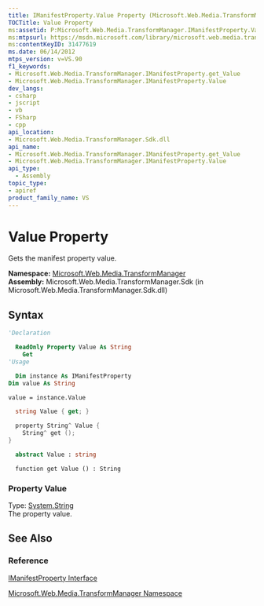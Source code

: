 ```yaml
---
title: IManifestProperty.Value Property (Microsoft.Web.Media.TransformManager)
TOCTitle: Value Property
ms:assetid: P:Microsoft.Web.Media.TransformManager.IManifestProperty.Value
ms:mtpsurl: https://msdn.microsoft.com/library/microsoft.web.media.transformmanager.imanifestproperty.value(v=VS.90)
ms:contentKeyID: 31477619
ms.date: 06/14/2012
mtps_version: v=VS.90
f1_keywords:
- Microsoft.Web.Media.TransformManager.IManifestProperty.get_Value
- Microsoft.Web.Media.TransformManager.IManifestProperty.Value
dev_langs:
- csharp
- jscript
- vb
- FSharp
- cpp
api_location:
- Microsoft.Web.Media.TransformManager.Sdk.dll
api_name:
- Microsoft.Web.Media.TransformManager.IManifestProperty.get_Value
- Microsoft.Web.Media.TransformManager.IManifestProperty.Value
api_type:
  - Assembly
topic_type:
- apiref
product_family_name: VS
---
```


# Value Property

Gets the manifest property value.

**Namespace:**  [Microsoft.Web.Media.TransformManager](microsoft-web-media-transformmanager-namespace.md)  
**Assembly:**  Microsoft.Web.Media.TransformManager.Sdk (in Microsoft.Web.Media.TransformManager.Sdk.dll)

## Syntax

```vb
'Declaration

  ReadOnly Property Value As String
    Get
'Usage

  Dim instance As IManifestProperty
Dim value As String

value = instance.Value
```

```csharp
  string Value { get; }
```

```cpp
  property String^ Value {
    String^ get ();
}
```

``` fsharp
  abstract Value : string
```

```jscript
  function get Value () : String
```

### Property Value

Type: [System.String](https://msdn.microsoft.com/library/s1wwdcbf)  
The property value.  

## See Also

### Reference

[IManifestProperty Interface](imanifestproperty-interface-microsoft-web-media-transformmanager.md)

[Microsoft.Web.Media.TransformManager Namespace](microsoft-web-media-transformmanager-namespace.md)
